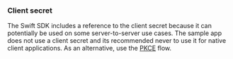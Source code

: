 ### Client secret

The Swift SDK includes a reference to the client secret because it can
potentially be used on some server-to-server use cases. The sample app
does not use a client secret and its recommended never to use
it for native client applications. As an alternative, use the
[PKCE](https://developer.okta.com/docs/guides/implement-auth-code-pkce/overview/)
flow.
